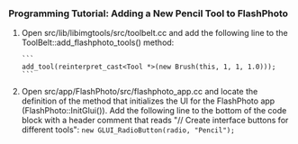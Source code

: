 ### Programming Tutorial: Adding a New Pencil Tool to FlashPhoto

1. Open src/lib/libimgtools/src/toolbelt.cc and add the following line to the ToolBelt::add_flashphoto_tools() method:

       ```
       add_tool(reinterpret_cast<Tool *>(new Brush(this, 1, 1, 1.0)));
       ```

2. Open src/app/FlashPhoto/src/flashphoto_app.cc and locate the definition of the method that initializes the UI for the FlashPhoto app (FlashPhoto::InitGlui()). Add the following line to the bottom of the code block with a header comment that reads "// Create interface buttons for different tools":
       ```
       new GLUI_RadioButton(radio, "Pencil");
       ```
